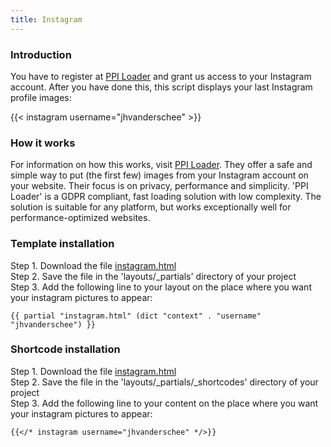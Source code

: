 ```yaml
---
title: Instagram
---
```


### Introduction

You have to register at [PPI Loader](https://profilepageimages.usecue.com) and grant us access to your Instagram account. After you have done this, this script displays your last Instagram profile images:

{{< instagram username="jhvanderschee" >}}

### How it works

For information on how this works, visit [PPI Loader](https://profilepageimages.usecue.com). They offer a safe and simple way to put (the first few) images from your Instagram account on your website. Their focus is on privacy, performance and simplicity. 'PPI Loader' is a GDPR compliant, fast loading solution with low complexity. The solution is suitable for any platform, but works exceptionally well for performance-optimized websites.

### Template installation

Step 1. Download the file [instagram.html](https://raw.githubusercontent.com/jhvanderschee/hugocodex/main/layouts/_partials/instagram.html)
<br />Step 2. Save the file in the 'layouts/_partials' directory of your project
<br />Step 3. Add the following line to your layout on the place where you want your instagram pictures to appear:

```
{{ partial "instagram.html" (dict "context" . "username" "jhvanderschee") }}
```

### Shortcode installation

Step 1. Download the file [instagram.html](https://raw.githubusercontent.com/jhvanderschee/hugocodex/main/layouts/_shortcodes/instagram.html)
<br />Step 2. Save the file in the 'layouts/_partials/_shortcodes' directory of your project
<br />Step 3. Add the following line to your content on the place where you want your instagram pictures to appear:

```
{{</* instagram username="jhvanderschee" */>}}
```
